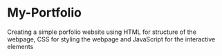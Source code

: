 # My-Portfolio
Creating a simple porfolio website using HTML for structure of the webpage, CSS for styling the webpage and JavaScript for the interactive elements
